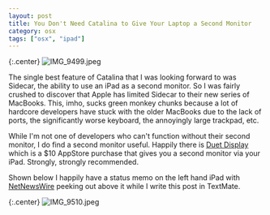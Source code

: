 ```yaml
---
layout: post
title: You Don't Need Catalina to Give Your Laptop a Second Monitor
category: osx
tags: ["osx", "ipad"]
---
```

{:.center}
![IMG_9499.jpeg](/blog/assets/IMG_9499.jpeg)

The single best feature of Catalina that I was looking forward to was Sidecar, the ability to use an iPad as a second monitor.  So I was fairly crushed to discover that Apple has limited Sidecar to their new series of MacBooks.  This, imho, sucks green monkey chunks because a lot of hardcore developers have stuck with the older MacBooks due to the lack of ports, the significantly worse keyboard, the annoyingly large trackpad, etc.

While I'm not one of developers who can't function without their second monitor, I do find a second monitor useful.  Happily there is [Duet Display](https://www.duetdisplay.com/) which is a $10 AppStore purchase that gives you a second monitor via your iPad.  Strongly, strongly recommended.

Shown below I happily have a status memo on the left hand iPad with [NetNewsWire](https://ranchero.com/netnewswire/) peeking out above it  while I write this post in TextMate.

{:.center}
![IMG_9510.jpeg](/blog/assets/IMG_9510.jpeg)



